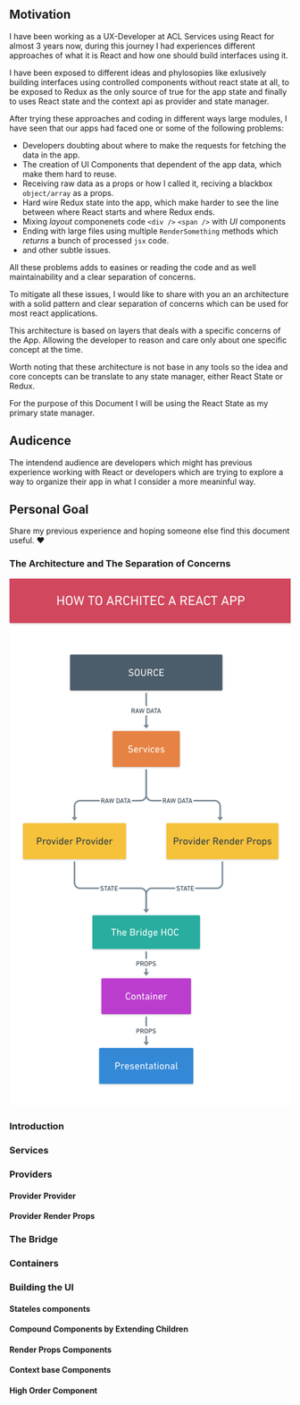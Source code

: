## Motivation

I have been working as a UX-Developer at ACL Services using React for almost 3 years now, during this journey I had experiences different approaches of what it is React and how one should build interfaces using it.

I have been exposed to different ideas and phylosopies like exlusively building interfaces using controlled components without react state at all, to be exposed to Redux as the only source of true for the app state and finally 
to uses React state and the context api as provider and state manager.

After trying these approaches and coding in different ways large modules, I have seen that our apps had faced one or some of the following problems: 

- Developers doubting about where to make the requests for fetching the data in the app.
- The creation of UI Components that dependent of the app data, which make them hard to reuse.
- Receiving raw data as a props or how I called it, reciving a blackbox `object/array` as a props.
- Hard wire Redux state into the app, which make harder to see the line between where React starts and where Redux ends.
- Mixing *layout* componenets code `<div />` `<span />` with *UI* components
- Ending with large files using multiple `RenderSomething` methods which *returns* a bunch of processed `jsx` code.
- and other subtle issues.

All these problems adds to easines or reading the code and as well maintainability and a clear separation of concerns.

To mitigate all these issues, I would like to share with you an an architecture with a solid pattern and clear separation of concerns which can be used for most react applications.

This architecture is based on layers that deals with a specific concerns of the App. Allowing the developer to reason and care only about one specific concept at the time. 

Worth noting that these architecture is not base in any tools so the idea and core concepts can be translate to any state manager, either React State or Redux. 

For the purpose of this Document I will be using the React State as my primary state manager.

## Audicence
The intendend audience are developers which might has previous experience working with React or developers which are trying to explore a way to organize their app in what I consider a more meaninful way. 

## Personal Goal

Share my previous experience and hoping someone else find this document useful. ❤️

### The Architecture and The Separation of Concerns
<img width="550" src="https://github.com/nahumzs/react-architecture/blob/master/assets/El_Diagrama.png" alt="React Architecture Diagram" />

### Introduction


### Services
### Providers
#### Provider Provider
#### Provider Render Props
### The Bridge
### Containers
### Building the UI
#### Stateles components
#### Compound Components by Extending Children
#### Render Props Components
#### Context base Components
#### High Order Component
